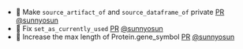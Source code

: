 - 🎨 Make `source_artifact_of` and `source_dataframe_of` private [PR](https://github.com/laminlabs/bionty/pull/80) [@sunnyosun](https://github.com/sunnyosun)
- 🐛 Fix `set_as_currently_used` [PR](https://github.com/laminlabs/bionty/pull/78) [@sunnyosun](https://github.com/sunnyosun)
- 🎨 Increase the max length of Protein.gene_symbol [PR](https://github.com/laminlabs/bionty/pull/77) [@sunnyosun](https://github.com/sunnyosun)
